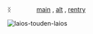 ᛝ  　  　     　 [main](https://github.com/retrobive) , [alt](https://github.com/elster-unit) , [rentry](https://rentry.co/elster-unit)

![laios-touden-laios](https://github.com/user-attachments/assets/334a7184-3fe2-44ab-97bf-b616053484c4)

